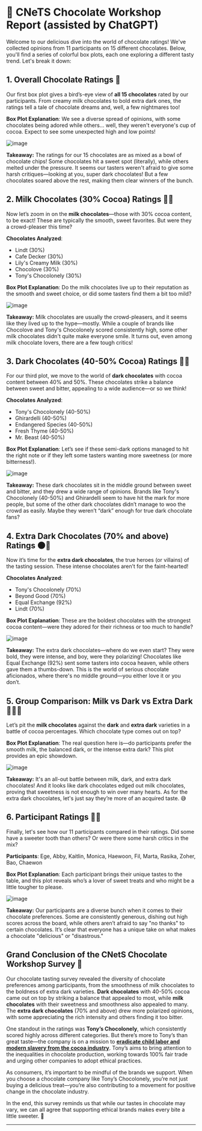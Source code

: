 # 🍫 CNeTS Chocolate Workshop Report (assisted by ChatGPT)

Welcome to our delicious dive into the world of chocolate ratings! We've collected opinions from 11 participants on 15 different chocolates. Below, you'll find a series of colorful box plots, each one exploring a different tasty trend. Let's break it down:

## 1. **Overall Chocolate Ratings** 🍫

Our first box plot gives a bird’s-eye view of **all 15 chocolates** rated by our participants. From creamy milk chocolates to bold extra dark ones, the ratings tell a tale of chocolate dreams and, well, a few nightmares too!

**Box Plot Explanation**: We see a diverse spread of opinions, with some chocolates being adored while others... well, they weren't everyone's cup of cocoa. Expect to see some unexpected high and low points!
  
![image](https://github.com/user-attachments/assets/7b2a2181-c84c-47c2-9be5-ef1420a34ad7)

**Takeaway:** The ratings for our 15 chocolates are as mixed as a bowl of chocolate chips! Some chocolates hit a sweet spot (literally), while others melted under the pressure. It seems our tasters weren't afraid to give some harsh critiques—looking at you, super dark chocolates! But a few chocolates soared above the rest, making them clear winners of the bunch.

## 2. **Milk Chocolates (30% Cocoa) Ratings** 🥛🍫

Now let’s zoom in on the **milk chocolates**—those with 30% cocoa content, to be exact! These are typically the smooth, sweet favorites. But were they a crowd-pleaser this time?

**Chocolates Analyzed**: 
  - Lindt (30%)
  - Cafe Decker (30%)
  - Lily's Creamy Milk (30%)
  - Chocolove (30%)
  - Tony's Chocolonely (30%)
  
**Box Plot Explanation**: Do the milk chocolates live up to their reputation as the smooth and sweet choice, or did some tasters find them a bit too mild?

![image](https://github.com/user-attachments/assets/e00d3185-719f-4018-ad70-28dae588f50d)

**Takeaway:** Milk chocolates are usually the crowd-pleasers, and it seems like they lived up to the hype—mostly. While a couple of brands like Chocolove and Tony's Chocolonely scored consistently high, some other milk chocolates didn't quite make everyone smile. It turns out, even among milk chocolate lovers, there are a few tough critics!

## 3. **Dark Chocolates (40-50% Cocoa) Ratings** 🍫✨

For our third plot, we move to the world of **dark chocolates** with cocoa content between 40% and 50%. These chocolates strike a balance between sweet and bitter, appealing to a wide audience—or so we think!

**Chocolates Analyzed**:
  - Tony's Chocolonely (40-50%)
  - Ghirardelli (40-50%)
  - Endangered Species (40-50%)
  - Fresh Thyme (40-50%)
  - Mr. Beast (40-50%)
  
**Box Plot Explanation**: Let’s see if these semi-dark options managed to hit the right note or if they left some tasters wanting more sweetness (or more bitterness!).

![image](https://github.com/user-attachments/assets/d7b23cf9-489d-494f-bdda-ec6a45a48162)

**Takeaway:** These dark chocolates sit in the middle ground between sweet and bitter, and they drew a wide range of opinions. Brands like Tony's Chocolonely (40-50%) and Ghirardelli seem to have hit the mark for more people, but some of the other dark chocolates didn’t manage to woo the crowd as easily. Maybe they weren’t “dark” enough for true dark chocolate fans?

## 4. **Extra Dark Chocolates (70% and above) Ratings** 🌑🍫

Now it’s time for the **extra dark chocolates**, the true heroes (or villains) of the tasting session. These intense chocolates aren’t for the faint-hearted!

**Chocolates Analyzed**:
  - Tony's Chocolonely (70%)
  - Beyond Good (70%)
  - Equal Exchange (92%)
  - Lindt (70%)
  
**Box Plot Explanation**: These are the boldest chocolates with the strongest cocoa content—were they adored for their richness or too much to handle?

![image](https://github.com/user-attachments/assets/7a64e62f-d752-4497-8c16-ce6d0c99b30d)

**Takeaway:** The extra dark chocolates—where do we even start? They were bold, they were intense, and boy, were they polarizing! Chocolates like Equal Exchange (92%) sent some tasters into cocoa heaven, while others gave them a thumbs-down. This is the world of serious chocolate aficionados, where there's no middle ground—you either love it or you don’t.

## 5. **Group Comparison: Milk vs Dark vs Extra Dark** 🍶🌑🍫

Let’s pit the **milk chocolates** against the **dark** and **extra dark** varieties in a battle of cocoa percentages. Which chocolate type comes out on top?

**Box Plot Explanation**: The real question here is—do participants prefer the smooth milk, the balanced dark, or the intense extra dark? This plot provides an epic showdown.

![image](https://github.com/user-attachments/assets/b14b3557-ae0b-4098-b4d9-43c32346d5b8)

**Takeaway:** It's an all-out battle between milk, dark, and extra dark chocolates! And it looks like dark chocolates edged out milk chocolates, proving that sweetness is not enough to win over many hearts. As for the extra dark chocolates, let's just say they’re more of an acquired taste. 😅

## 6. **Participant Ratings** 👥🍫

Finally, let's see how our 11 participants compared in their ratings. Did some have a sweeter tooth than others? Or were there some harsh critics in the mix?

**Participants**: Ege, Abby, Kaitlin, Monica, Haewoon, Fil, Marta, Rasika, Zoher, Bao, Chaewon
  
**Box Plot Explanation**: Each participant brings their unique tastes to the table, and this plot reveals who’s a lover of sweet treats and who might be a little tougher to please.

![image](https://github.com/user-attachments/assets/0bee1751-3116-42e5-908b-1f80e06c26dc)

**Takeaway:** Our participants are a diverse bunch when it comes to their chocolate preferences. Some are consistently generous, dishing out high scores across the board, while others aren’t afraid to say "no thanks" to certain chocolates. It’s clear that everyone has a unique take on what makes a chocolate "delicious" or "disastrous."

## **Grand Conclusion of the CNetS Chocolate Workshop Survey** 🍫

Our chocolate tasting survey revealed the diversity of chocolate preferences among participants, from the smoothness of milk chocolates to the boldness of extra dark varieties. **Dark chocolates** with 40-50% cocoa came out on top by striking a balance that appealed to most, while **milk chocolates** with their sweetness and smoothness also appealed to many. The **extra dark chocolates** (70% and above) drew more polarized opinions, with some appreciating the rich intensity and others finding it too bitter.

One standout in the ratings was **Tony’s Chocolonely**, which consistently scored highly across different categories. But there’s more to Tony’s than great taste—the company is on a mission to **[eradicate child labor and modern slavery from the cocoa industry](https://us.tonyschocolonely.com/en/our-promise)**. Tony’s aims to bring attention to the inequalities in chocolate production, working towards 100% fair trade and urging other companies to adopt ethical practices.

As consumers, it’s important to be mindful of the brands we support. When you choose a chocolate company like Tony’s Chocolonely, you’re not just buying a delicious treat—you’re also contributing to a movement for positive change in the chocolate industry.

In the end, this survey reminds us that while our tastes in chocolate may vary, we can all agree that supporting ethical brands makes every bite a little sweeter. 🍫

---
